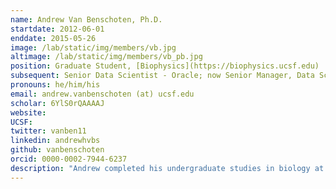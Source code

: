 ```yaml
---
name: Andrew Van Benschoten, Ph.D.
startdate: 2012-06-01
enddate: 2015-05-26
image: /lab/static/img/members/vb.jpg
altimage: /lab/static/img/members/vb_pb.jpg
position: Graduate Student, [Biophysics](https://biophysics.ucsf.edu)
subsequent: Senior Data Scientist - Oracle; now Senior Manager, Data Science - Ovative Group
pronouns: he/him/his
email: andrew.vanbenschoten (at) ucsf.edu
scholar: 6YlS0rQAAAAJ
website:
UCSF:
twitter: vanben11
linkedin: andrewhvbs
github: vanbenschoten
orcid: 0000-0002-7944-6237
description: "Andrew completed his undergraduate studies in biology at MIT. While there, he worked with Cathy Drennan on determining the structure of metalloenzymes via X-ray crystallography. Andrew started at UCSF in the fall of 2011 and is investigating the features of diffuse X-ray scatter in several model protein systems and molecular machines."
---
```

